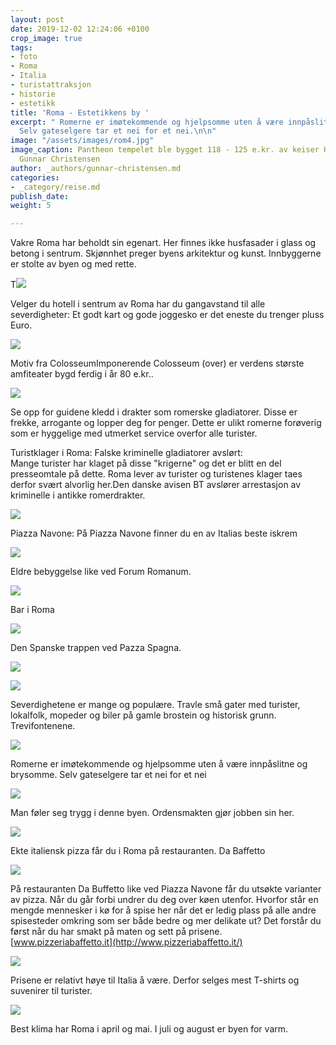 ```yaml
---
layout: post
date: 2019-12-02 12:24:06 +0100
crop_image: true
tags:
- foto
- Roma
- Italia
- turistattraksjon
- historie
- estetikk
title: 'Roma - Estetikkens by '
excerpt: " Romerne er imøtekommende og hjelpsomme uten å være innpåslitne og brysomme.
  Selv gateselgere tar et nei for et nei.\n\n"
image: "/assets/images/rom4.jpg"
image_caption: Pantheon tempelet ble bygget 118 - 125 e.kr. av keiser Hadrian. Foto
  Gunnar Christensen
author: _authors/gunnar-christensen.md
categories:
- _category/reise.md
publish_date: 
weight: 5

---
```

Vakre Roma har beholdt sin egenart. Her finnes ikke husfasader i glass og betong i sentrum. Skjønnhet preger byens arkitektur og kunst. Innbyggerne er stolte av byen og med rette.

T![](http://www.helping.no/rom1.jpg)

Velger du hotell i sentrum av Roma har du gangavstand til alle severdigheter: Et godt kart og gode joggesko er det eneste du trenger pluss Euro.

![](http://www.helping.no/roma9.jpg)

Motiv fra ColosseumImponerende Colosseum (over) er verdens største amfiteater bygd ferdig i år 80 e.kr..

![](http://www.helping.no/romaguider.jpg)

Se opp for guidene kledd i drakter som romerske gladiatorer. Disse er frekke, arrogante og lopper deg for penger. Dette er ulikt romerne forøverig som er hyggelige med utmerket service overfor alle turister.

Turistklager i Roma: Falske kriminelle gladiatorer avslørt:  
Mange turister har klaget på disse "krigerne" og det er blitt en del presseomtale på dette. Roma lever av turister og turistenes klager taes derfor svært alvorlig her.Den danske avisen BT avslører arrestasjon av kriminelle i antikke romerdrakter.

![](http://www.helping.no/rom2.jpg)

Piazza Navone: På Piazza Navone finner du en av Italias beste iskrem

![](http://www.helping.no/rom5.jpg)

Eldre bebyggelse like ved Forum Romanum.

![](http://www.helping.no/roma6.jpg)

Bar i Roma

![](http://www.helping.no/rom7.jpg)

Den Spanske trappen ved Pazza Spagna.

![](http://www.helping.no/rom3.jpg)

![](http://www.helping.no/roma3.jpg)

Severdighetene er mange og populære. Travle små gater med turister, lokalfolk, mopeder og biler på gamle brostein og historisk grunn. Trevifontenene.

![](http://www.helping.no/roma8.jpg)

Romerne er imøtekommende og hjelpsomme uten å være innpåslitne og brysomme. Selv gateselgere tar et nei for et nei

![](http://www.helping.no/roma1.jpg)

Man føler seg trygg i denne byen. Ordensmakten gjør jobben sin her.

![](http://www.helping.no/dabaffetto.jpg)

Ekte italiensk pizza får du i Roma på restauranten. Da Baffetto

![](http://www.helping.no/dabaffetto2.jpg)

På restauranten Da Buffetto like ved Piazza Navone får du utsøkte varianter av pizza. Når du går forbi undrer du deg over køen utenfor. Hvorfor står en mengde mennesker i kø for å spise her når det er ledig plass på alle andre spisesteder omkring som ser både bedre og mer delikate ut? Det forstår du først når du har smakt på maten og sett på prisene. [www.pizzeriabaffetto.it](http://www.pizzeriabaffetto.it/)

![](http://www.helping.no/roma4.jpg)

Prisene er relativt høye til Italia å være. Derfor selges mest T-shirts og suvenirer til turister.

![](http://www.helping.no/taleangst.jpg)

Best klima har Roma i april og mai. I juli og august er byen for varm.